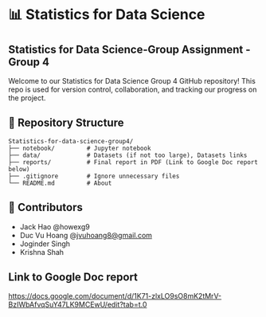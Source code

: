 # 📊 Statistics for Data Science

## Statistics for Data Science-Group Assignment - Group 4
Welcome to our Statistics for Data Science Group 4 GitHub repository! This repo is used for version control, collaboration, and tracking our progress on the project.

## 📁 Repository Structure

    Statistics-for-data-science-group4/
    ├── notebook/         # Jupyter notebook
    ├── data/             # Datasets (if not too large), Datasets links
    ├── reports/          # Final report in PDF (Link to Google Doc report below)
    ├── .gitignore        # Ignore unnecessary files
    └── README.md         # About

## 👥 Contributors
- Jack Hao        @howexg9
- Duc Vu Hoang    @jvuhoang8@gmail.com  
- Joginder Singh         
- Krishna Shah                      

## Link to Google Doc report 
https://docs.google.com/document/d/1K71-zlxLO9sO8mK2tMrV-BzIWbAfvqSuY47LK9MCEwU/edit?tab=t.0
